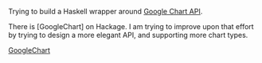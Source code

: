 Trying to build a Haskell wrapper around [Google Chart API].

[Google Chart API]: http://code.google.com/apis/chart/

There is [GoogleChart] on Hackage. I am trying to improve upon that effort by
trying to design a more elegant API, and supporting more chart types.

[GoogleChart](http://hackage.haskell.org/packages/archive/GoogleChart/0.2/doc/html/Graphics-Google-Chart.html)